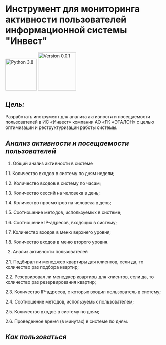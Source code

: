 # Инструмент для мониторинга активности пользователей информационной системы "Инвест"
<img src="https://img.shields.io/badge/Python-3.8-9cf" width="100" alt="Python 3.8"> <img src="https://img.shields.io/badge/Version-0.0.1-9cf" width="120" alt="Version 0.0.1">
<h2> <i> Цель: </i> </h2>
Разработать инструмент для анализа активности и посещаемости пользователей в ИС «Инвест» компании АО «ГК «ЭТАЛОН» с целью оптимизации и реструктуризации работы системы.
<h2> <i> Анализ активности и посещаемости пользователей </i> </h2>

1. Общий анализ активности в системе

1.1. Количество входов в систему по дням недели;

1.2. Количество входов в систему по часам;

1.3. Количество сессий на человека в день;

1.4. Количество просмотров на человека в день;

1.5. Соотношение методов, используемых в системе;

1.6. Соотношение IP-адресов, входящих в систему;

1.7. Количество входов в меню верхнего уровня;

1.8. Количество входов в меню второго уровня.

2. Анализ активности пользователей 

2.1. Подбирал ли менеджер квартиры для клиентов, если да, то количество раз подбора квартир;

2.2. Резервировал ли менеджер квартиры для клиентов, если да, то количество раз резервирования квартир;

2.3. Количество IP-адресов, с которых входил пользователь в систему;

2.4. Соотношение методов, используемых пользователем;

2.5. Количество входов в систему по дням;

2.6. Проведенное время (в минутах) в системе по дням.

<h2> <i> Как пользоваться </i> </h2>
